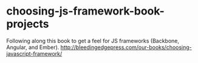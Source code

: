 # choosing-js-framework-book-projects
Following along this book to get a feel for JS frameworks (Backbone, Angular, and Ember). http://bleedingedgepress.com/our-books/choosing-javascript-framework/
